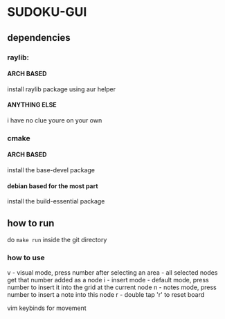 # SUDOKU-GUI
## dependencies
### raylib:
#### ARCH BASED
install raylib package using aur helper
#### ANYTHING ELSE
i have no clue youre on your own
### cmake
#### ARCH BASED
install the base-devel package
#### debian based for the most part
install the build-essential package

## how to run
do `make run` inside the git directory

### how to use
v - visual mode, press number after selecting an area - all selected nodes get that number added as a node
i - insert mode - default mode, press number to insert it into the grid at the current node
n - notes mode, press number to insert a note into this node
r - double tap 'r' to reset board

vim keybinds for movement

